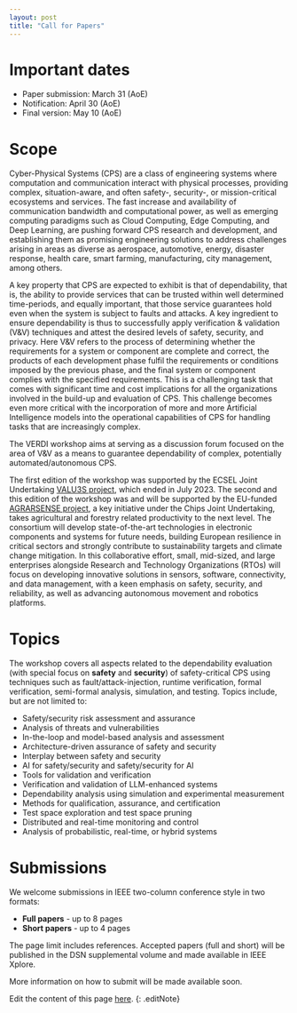 ```yaml
---
layout: post
title: "Call for Papers"
---
```




# Important dates

  - Paper submission: March 31 (AoE)
  - Notification: April 30 (AoE)
  - Final version: May 10 (AoE)


<!-- # Invited Speakers

  - ...
 -->

# Scope

Cyber-Physical Systems (CPS) are a class of engineering systems where computation and communication interact with physical processes, providing complex, situation-aware, and often safety-, security-, or mission-critical ecosystems and services. The fast increase and availability of communication bandwidth and computational power, as well as emerging computing paradigms such as Cloud Computing, Edge Computing, and Deep Learning, are pushing forward CPS research and development, and establishing them as promising engineering solutions to address challenges arising in areas as diverse as aerospace, automotive, energy, disaster response, health care, smart farming, manufacturing, city management, among others.

A key property that CPS are expected to exhibit is that of dependability, that is, the ability to provide services that can be trusted within well determined time-periods, and equally important, that those service guarantees hold even when the system is subject to faults and attacks. A key ingredient to ensure dependability is thus to successfully apply verification & validation (V&V) techniques and attest the desired levels of safety, security, and privacy. Here V&V refers to the process of determining whether the requirements for a system or component are complete and correct, the products of each development phase fulfil the requirements or conditions imposed by the previous phase, and the final system or component complies with the specified requirements.  This is a challenging task that comes with significant time and cost implications for all the organizations involved in the build-up and evaluation of CPS. This challenge becomes even more critical with the incorporation of more and more Artificial Intelligence models into the operational capabilities of CPS for handling tasks that are increasingly complex.

The VERDI workshop aims at serving as a discussion forum focused on the area of V&V as a means to guarantee dependability of complex, potentially automated/autonomous CPS. 

The first edition of the workshop was supported by the ECSEL Joint Undertaking [VALU3S project](https://valu3s.eu/), which ended in July 2023. The second and this edition of the workshop was and will be supported by the EU-funded [AGRARSENSE project](https://www.agrarsense.eu/), a key initiative under the Chips Joint Undertaking, takes agricultural and forestry related productivity to the next level. The consortium will develop state-of-the-art technologies in electronic components and systems for future needs, building European resilience in critical sectors and strongly contribute to sustainability targets and climate change mitigation. In this collaborative effort, small, mid-sized, and large enterprises alongside Research and Technology Organizations (RTOs) will focus on developing innovative solutions in sensors, software, connectivity, and data management, with a keen emphasis on safety, security, and reliability, as well as advancing autonomous movement and robotics platforms.


# Topics

The workshop covers all aspects related to the dependability evaluation (with special focus on __safety__ and __security__) of safety-critical CPS using techniques such as fault/attack-injection, runtime verification, formal verification, semi-formal analysis, simulation, and testing. Topics include, but are not limited to:

 - Safety/security risk assessment and assurance 
 - Analysis of threats and vulnerabilities 
 - In-the-loop and model-based analysis and assessment 
 - Architecture-driven assurance of safety and security 
 - Interplay between safety and security 
 - AI for safety/security and safety/security for AI 
 - Tools for validation and verification 
 - Verification and validation of LLM-enhanced systems 
 - Dependability analysis using simulation and experimental measurement 
 - Methods for qualification, assurance, and certification 
 - Test space exploration and test space pruning 
 - Distributed and real-time monitoring and control 
 - Analysis of probabilistic, real-time, or hybrid systems 


# Submissions

We welcome submissions in IEEE two-column conference style in two formats:

  - __Full papers__ - up to 8 pages
  - __Short papers__ - up to 4 pages

The page limit includes references. 
Accepted papers (full and short) will be
published in the DSN supplemental volume and made
available in IEEE Xplore.

<!-- Accepted papers from both categories will be published by ..., in the ... series.  -->
<!-- The page limit excludes references and appendices. -->
<!-- Papers should
be prepared in LaTeX, adhering to the ... format and Guidelines. For
further information please visit ...
 -->

More information on how to submit will be made available soon.

<!-- Please use the EasyChair link below to submit your paper, and contact us if there is any problem:
  
- [https://easychair.org/conferences/?conf=verdi2025](https://easychair.org/conferences/?conf=verdi2024){:target="_blank"}

All submissions should be made in PDF and must adhere to the IEEE Computer Society 8.5"x11" two-column camera-ready format (using a 10-point font on 12- point single-spaced leading). Templates are available at [https://www.ieee.org/conferences/publishing/templates.html](https://www.ieee.org/conferences/publishing/templates.html){:target="_blank"}.

Reviewing is single-blind. The names and affiliations of authors must appear in the submitted papers. Submissions not respecting format requirements may be rejected without review. -->

<!-- All submissions in categories __A__ and __B__ must be original, unpublished,
and not submitted concurrently for publication elsewhere...
 -->


Edit the content of this page [here](https://github.com/verdi-workshop/2025/blob/main/call-for-papers/index.md).
{: .editNote}
